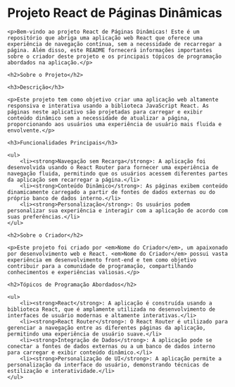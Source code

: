  <h1>Projeto React de Páginas Dinâmicas</h1>

    <p>Bem-vindo ao projeto React de Páginas Dinâmicas! Este é um repositório que abriga uma aplicação web React que oferece uma experiência de navegação contínua, sem a necessidade de recarregar a página. Além disso, este README fornecerá informações importantes sobre o criador deste projeto e os principais tópicos de programação abordados na aplicação.</p>

    <h2>Sobre o Projeto</h2>

    <h3>Descrição</h3>

    <p>Este projeto tem como objetivo criar uma aplicação web altamente responsiva e interativa usando a biblioteca JavaScript React. As páginas neste aplicativo são projetadas para carregar e exibir conteúdo dinâmico sem a necessidade de atualizar a página, proporcionando aos usuários uma experiência de usuário mais fluida e envolvente.</p>

    <h3>Funcionalidades Principais</h3>

    <ul>
        <li><strong>Navegação sem Recarga</strong>: A aplicação foi desenvolvida usando o React Router para fornecer uma experiência de navegação fluida, permitindo que os usuários acessem diferentes partes da aplicação sem recarregar a página.</li>
        <li><strong>Conteúdo Dinâmico</strong>: As páginas exibem conteúdo dinamicamente carregado a partir de fontes de dados externas ou do próprio banco de dados interno.</li>
        <li><strong>Personalização</strong>: Os usuários podem personalizar sua experiência e interagir com a aplicação de acordo com suas preferências.</li>
    </ul>

    <h2>Sobre o Criador</h2>

    <p>Este projeto foi criado por <em>Nome do Criador</em>, um apaixonado por desenvolvimento web e React. <em>Nome do Criador</em> possui vasta experiência em desenvolvimento front-end e tem como objetivo contribuir para a comunidade de programação, compartilhando conhecimentos e experiências valiosas.</p>

    <h2>Tópicos de Programação Abordados</h2>

    <ul>
        <li><strong>React</strong>: A aplicação é construída usando a biblioteca React, que é amplamente utilizada no desenvolvimento de interfaces de usuário modernas e altamente interativas.</li>
        <li><strong>React Router</strong>: O React Router é utilizado para gerenciar a navegação entre as diferentes páginas da aplicação, permitindo uma experiência de usuário suave.</li>
        <li><strong>Integração de Dados</strong>: A aplicação pode se conectar a fontes de dados externas ou a um banco de dados interno para carregar e exibir conteúdo dinâmico.</li>
        <li><strong>Personalização de UI</strong>: A aplicação permite a personalização da interface do usuário, demonstrando técnicas de estilização e interatividade.</li>
    </ul>
